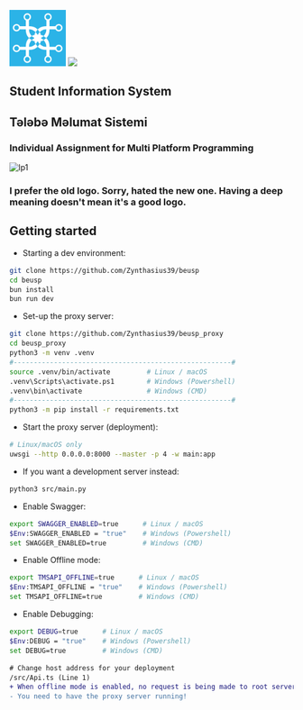 <p float="left">
  <img src="public/static/beu.svg" width="100px"/>
  <img src="https://github.com/user-attachments/assets/3e07f85b-7dbd-4181-b2e9-ae61f249006c" />
</p>

## Student Information System
## Tələbə Məlumat Sistemi

### Individual Assignment for Multi Platform Programming

![lp1](https://github.com/user-attachments/assets/ebced359-ba96-4a9c-bb3d-cf77cb1345cf)

### I prefer the old logo. Sorry, hated the new one. Having a deep meaning doesn't mean it's a good logo.

## Getting started
- Starting a dev environment:
```bash
git clone https://github.com/Zynthasius39/beusp
cd beusp
bun install
bun run dev
```
- Set-up the proxy server:
```bash
git clone https://github.com/Zynthasius39/beusp_proxy
cd beusp_proxy
python3 -m venv .venv
#------------------------------------------------------#
source .venv/bin/activate         # Linux / macOS
.venv\Scripts\activate.ps1        # Windows (Powershell)
.venv\bin\activate                # Windows (CMD)
#------------------------------------------------------#
python3 -m pip install -r requirements.txt
```
- Start the proxy server (deployment):
```bash
# Linux/macOS only
uwsgi --http 0.0.0.0:8000 --master -p 4 -w main:app
```
- If you want a development server instead:
```bash
python3 src/main.py
```
- Enable Swagger:
```bash
export SWAGGER_ENABLED=true      # Linux / macOS
$Env:SWAGGER_ENABLED = "true"    # Windows (Powershell)
set SWAGGER_ENABLED=true         # Windows (CMD)
```
- Enable Offline mode:
```bash
export TMSAPI_OFFLINE=true      # Linux / macOS
$Env:TMSAPI_OFFLINE = "true"    # Windows (Powershell)
set TMSAPI_OFFLINE=true         # Windows (CMD)
```
- Enable Debugging:
```bash
export DEBUG=true      # Linux / macOS
$Env:DEBUG = "true"    # Windows (Powershell)
set DEBUG=true         # Windows (CMD)
```
```diff
# Change host address for your deployment
/src/Api.ts (Line 1)
+ When offline mode is enabled, no request is being made to root server.
- You need to have the proxy server running!
```

